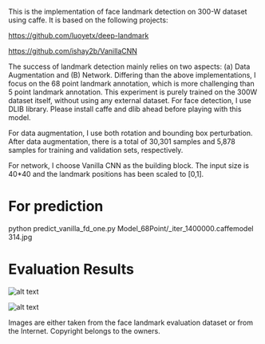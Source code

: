 This is the implementation of face landmark detection on 300-W dataset using caffe. It is based on the following projects:

https://github.com/luoyetx/deep-landmark

https://github.com/ishay2b/VanillaCNN 

The success of landmark detection mainly relies on two aspects: (a) Data Augmentation and (B) Network. Differing than the above implementations, I focus on the 68 point landmark annotation, which is more challenging than 5 point landmark annotation. This experiment is purely trained on the 300W dataset itself, without using any external dataset. For face detection, I use DLIB library. Please install caffe and dlib ahead before playing with this model. 

For data augmentation, I use both rotation and bounding box perturbation. After data augmentation, there is a total of 30,301 samples and 5,878 samples for training and validation sets, respectively.

For network, I choose Vanilla CNN as the building block. The input size is 40*40 and the landmark positions has been scaled to [0,1]. 


# For prediction

python predict_vanilla_fd_one.py Model_68Point/_iter_1400000.caffemodel 314.jpg


# Evaluation Results


![alt text](https://github.com/cunjian/face_alignment/blob/master/demo_result.jpg "Logo Title Text 1")


![alt text](https://github.com/cunjian/face_alignment/blob/master/demo_result_18.jpg "Logo Title Text 1")

Images are either taken from the face landmark evaluation dataset or from the Internet. Copyright belongs to the owners.